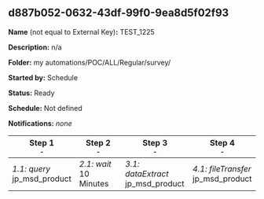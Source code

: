 ## d887b052-0632-43df-99f0-9ea8d5f02f93

**Name** (not equal to External Key)**:** TEST_1225

**Description:** n/a

**Folder:** my automations/POC/ALL/Regular/survey/

**Started by:** Schedule

**Status:** Ready

**Schedule:** Not defined

**Notifications:** _none_


| Step 1<br>_<small>-</small>_ | Step 2<br>_<small>-</small>_ | Step 3<br>_<small>-</small>_ | Step 4<br>_<small>-</small>_ |
| --- | --- | --- | --- |
| _1.1: query_<br>jp_msd_product | _2.1: wait_<br>10 Minutes | _3.1: dataExtract_<br>jp_msd_product | _4.1: fileTransfer_<br>jp_msd_product |
